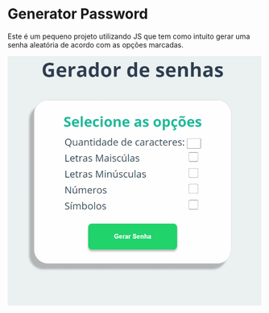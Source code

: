 # Generator Password

Este é um pequeno projeto utilizando JS que tem como intuito gerar    uma senha aleatória de acordo com as opções marcadas.

![enter image description here](https://github.com/pierrecampos/generatorPassword/blob/master/Generator%20Password%20example.gif?raw=true)
